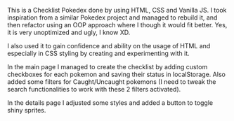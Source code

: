 This is a Checklist Pokedex done by using HTML, CSS and Vanilla JS. 
I took inspiration from a similar Pokedex project and managed to rebuild it, and then refactor using an OOP approach where I though it would fit better.
Yes, it is very unoptimized and ugly, I know XD.

I also used it to gain confidence and ability on the usage of HTML and especially in CSS styling by creating and experimenting with it.

In the main page I managed to create the checklist by adding custom checkboxes for each pokemon and saving their status in localStorage. 
Also added some filters for Caught/Uncaught pokemons (I need to tweak the search functionalities to work with these 2 filters activated).

In the details page I adjusted some styles and added a button to toggle shiny sprites.
